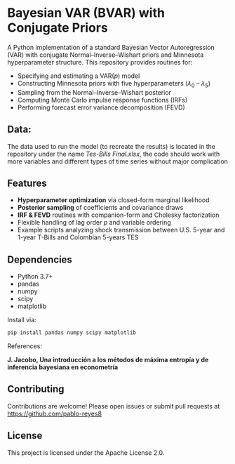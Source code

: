 # Bayesian VAR (BVAR) with Conjugate Priors

A Python implementation of a standard Bayesian Vector Autoregression (VAR) with conjugate Normal–Inverse–Wishart priors and Minnesota hyperparameter structure. This repository provides routines for:

- Specifying and estimating a VAR($p$) model  
- Constructing Minnesota priors with five hyperparameters ($\lambda_0$ – $\lambda_5$)
- Sampling from the Normal–Inverse–Wishart posterior  
- Computing Monte Carlo impulse response functions (IRFs)  
- Performing forecast error variance decomposition (FEVD)  

## Data:  
The data used to run the model (to recreate the results) is located in the repository under the name *Tes-Bills Final.xlsx*, the code should work with more variables and different types of time series without major complication 

## Features

- **Hyperparameter optimization** via closed-form marginal likelihood  
- **Posterior sampling** of coefficients and covariance draws  
- **IRF & FEVD** routines with companion-form and Cholesky factorization  
- Flexible handling of lag order $p$ and variable ordering  
- Example scripts analyzing shock transmission between U.S. 5-year and 1-year T-Bills and Colombian 5-years TES

## Dependencies

- Python 3.7+  
- pandas  
- numpy  
- scipy  
- matplotlib  

Install via:
```bash
pip install pandas numpy scipy matplotlib
```

References: 

**J. Jacobo, Una introducción a los métodos de máxima entropía y de inferencia bayesiana en econometría**

## Contributing

Contributions are welcome! Please open issues or submit pull requests at  
https://github.com/pablo-reyes8

## License

This project is licensed under the Apache License 2.0.  
